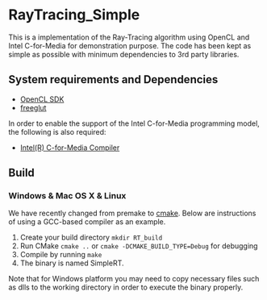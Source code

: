 # RayTracing_Simple

This is a implementation of the Ray-Tracing algorithm using OpenCL and Intel C-for-Media for demonstration purpose.
The code has been kept as simple as possible with minimum dependencies to 3rd party libraries.

## System requirements and Dependencies

- [OpenCL SDK](https://software.intel.com/en-us/intel-opencl)
- [freeglut](http://freeglut.sourceforge.net/)

In order to enable the support of the Intel C-for-Media programming model, the following is also required:

- [Intel(R) C-for-Media Compiler](https://github.com/intel/cm-compiler)

## Build

### Windows & Mac OS X & Linux

We have recently changed from premake to [cmake](https://cmake.org/).
Below are instructions of using a GCC-based compiler as an example.

1. Create your build directory `mkdir RT_build`
2. Run CMake `cmake ..` or `cmake -DCMAKE_BUILD_TYPE=Debug` for debugging
3. Compile by running `make`
4. The binary is named SimpleRT.

Note that for Windows platform you may need to copy necessary files such as dlls to the working directory in order to execute the binary properly.


